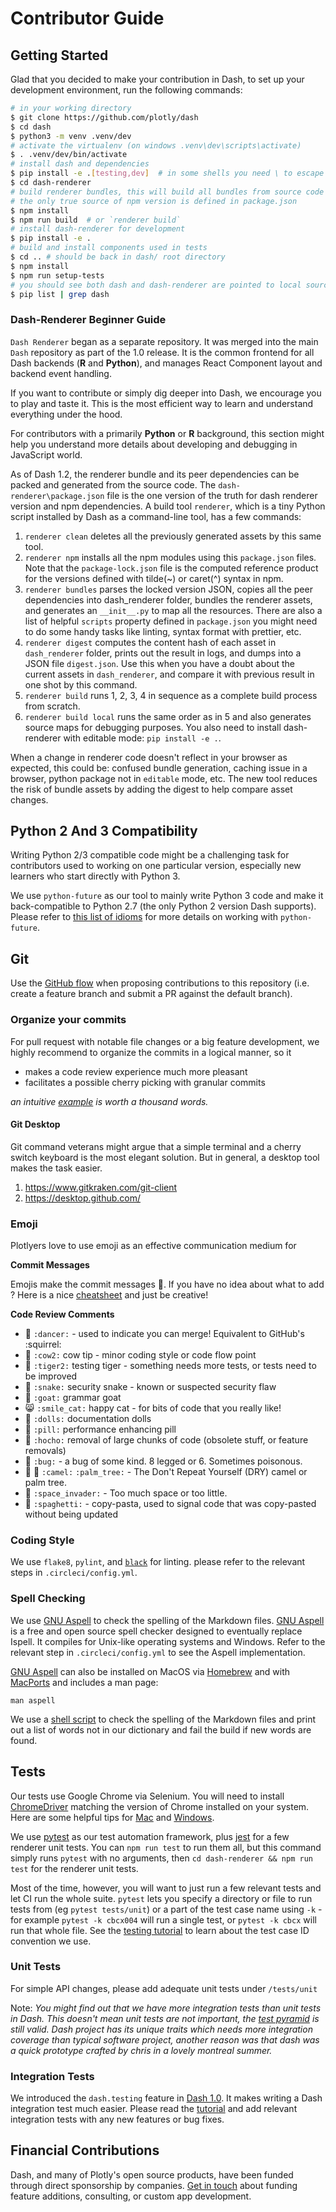 # Contributor Guide

## Getting Started

Glad that you decided to make your contribution in Dash, to set up your development environment, run the following commands:

```bash
# in your working directory
$ git clone https://github.com/plotly/dash
$ cd dash
$ python3 -m venv .venv/dev
# activate the virtualenv (on windows .venv\dev\scripts\activate)
$ . .venv/dev/bin/activate
# install dash and dependencies
$ pip install -e .[testing,dev]  # in some shells you need \ to escape []
$ cd dash-renderer
# build renderer bundles, this will build all bundles from source code
# the only true source of npm version is defined in package.json
$ npm install
$ npm run build  # or `renderer build`
# install dash-renderer for development
$ pip install -e .
# build and install components used in tests
$ cd .. # should be back in dash/ root directory
$ npm install
$ npm run setup-tests
# you should see both dash and dash-renderer are pointed to local source repos
$ pip list | grep dash
```

### Dash-Renderer Beginner Guide

`Dash Renderer` began as a separate repository. It was merged into the main  `Dash` repository as part of the 1.0 release. It is the common frontend for all Dash backends (**R** and **Python**), and manages React Component layout and backend event handling.

If you want to contribute or simply dig deeper into Dash, we encourage you to play and taste it. This is the most efficient way to learn and understand everything under the hood.

For contributors with a primarily **Python** or **R** background, this section might help you understand more details about developing and debugging in JavaScript world.

As of Dash 1.2, the renderer bundle and its peer dependencies can be packed and generated from the source code. The `dash-renderer\package.json` file is the one version of the truth for dash renderer version and npm dependencies. A build tool `renderer`, which is a tiny Python script installed by Dash as a command-line tool, has a few commands:

1. `renderer clean` deletes all the previously generated assets by this same tool.
2. `renderer npm` installs all the npm modules using this `package.json` files. Note that the `package-lock.json` file is the computed reference product for the versions defined with tilde(~) or caret(^) syntax in npm.
3. `renderer bundles` parses the locked version JSON, copies all the peer dependencies into dash_renderer folder, bundles the renderer assets, and generates an `__init__.py` to map all the resources. There are also a list of helpful `scripts` property defined in `package.json` you might need to do some handy tasks like linting, syntax format with prettier, etc.
4. `renderer digest` computes the content hash of each asset in `dash_renderer` folder, prints out the result in logs, and dumps into a JSON file `digest.json`. Use this when you have a doubt about the current assets in `dash_renderer`, and compare it with previous result in one shot by this command.
5. `renderer build` runs 1, 2, 3, 4 in sequence as a complete build process from scratch.
6. `renderer build local` runs the same order as in 5 and also generates source maps for debugging purposes. You also need to install dash-renderer with editable mode: `pip install -e .`.

When a change in renderer code doesn't reflect in your browser as expected, this could be: confused bundle generation, caching issue in a browser, python package not in `editable` mode, etc. The new tool reduces the risk of bundle assets by adding the digest to help compare asset changes.

## Python 2 And 3 Compatibility

Writing Python 2/3 compatible code might be a challenging task for contributors used to working on one particular version, especially new learners who start directly with Python 3.

We use `python-future` as our tool to  mainly write Python 3 code and make it back-compatible to Python 2.7 (the only Python 2 version Dash supports). Please refer to [this list of idioms](https://python-future.org/compatible_idioms.html "https://python-future.org/compatible_idioms.html") for more details on working with `python-future`.

## Git

Use the [GitHub flow](https://guides.github.com/introduction/flow/) when proposing contributions to this repository (i.e. create a feature branch and submit a PR against the default branch).

### Organize your commits

For pull request with notable file changes or a big feature development, we highly recommend to organize the commits in a logical manner, so it

- makes a code review experience much more pleasant
- facilitates a possible cherry picking with granular commits

*an intuitive [example](https://github.com/plotly/dash-core-components/pull/548) is worth a thousand words.*

#### Git Desktop

Git command veterans might argue that a simple terminal and a cherry switch keyboard is the most elegant solution. But in general, a desktop tool makes the task easier.

1. https://www.gitkraken.com/git-client
2. https://desktop.github.com/

### Emoji

Plotlyers love to use emoji as an effective communication medium for

**Commit Messages**

Emojis make the commit messages :cherry_blossom:. If you have no idea about what to add ? Here is a nice [cheatsheet](https://gitmoji.carloscuesta.me/) and just be creative!

**Code Review Comments**

- :dancer: `:dancer:` - used to indicate you can merge! Equivalent to GitHub's :squirrel:
- :cow2: `:cow2:` cow tip - minor coding style or code flow point
- :tiger2: `:tiger2:` testing tiger - something needs more tests, or tests need to be improved
- :snake: `:snake:` security snake - known or suspected security flaw
- :goat: `:goat:` grammar goat
- :smile_cat: `:smile_cat:` happy cat - for bits of code that you really like!
- :dolls: `:dolls:` documentation dolls
- :pill: `:pill:` performance enhancing pill
- :hocho: `:hocho:` removal of large chunks of code (obsolete stuff, or feature removals)
- :bug: `:bug:` - a bug of some kind. 8 legged or 6. Sometimes poisonous.
- :camel: :palm_tree: `:camel:` `:palm_tree:` - The Don't Repeat Yourself (DRY) camel or palm tree.
- :space_invader: `:space_invader:` - Too much space or too little.
- :spaghetti: `:spaghetti:` - copy-pasta, used to signal code that was copy-pasted without being updated

### Coding Style

We use `flake8`, `pylint`, and [`black`](https://black.readthedocs.io/en/stable/) for linting. please refer to the relevant steps in `.circleci/config.yml`.

### Spell Checking

We use [GNU Aspell](http://aspell.net/) to check the spelling of the Markdown files. [GNU Aspell](https://en.wikipedia.org/wiki/GNU_Aspell) is a free and open source spell checker designed to eventually replace Ispell. It compiles for Unix-like operating systems and Windows. Refer to the relevant step in `.circleci/config.yml` to see the Aspell implementation. 

[GNU Aspell](https://github.com/GNUAspell/aspell) can also be installed on MacOS via [Homebrew](https://formulae.brew.sh/formula/aspell) and with [MacPorts](https://www.macports.org/ports.php?by=library&substr=aspell) and includes a man page:

```
man aspell
```

We use a [shell script](https://en.wikipedia.org/wiki/Shell_script) to check the spelling of the Markdown files and print out a list of words not in our dictionary and fail the build if new words are found.

## Tests

Our tests use Google Chrome via Selenium. You will need to install [ChromeDriver](http://chromedriver.chromium.org/getting-started) matching the version of Chrome installed on your system. Here are some helpful tips for [Mac](https://www.kenst.com/2015/03/installing-chromedriver-on-mac-osx/) and [Windows](http://jonathansoma.com/lede/foundations-2018/classes/selenium/selenium-windows-install/).

We use [pytest](https://docs.pytest.org/en/latest/) as our test automation framework, plus [jest](https://jestjs.io/) for a few renderer unit tests. You can `npm run test` to run them all, but this command simply runs `pytest` with no arguments, then `cd dash-renderer && npm run test` for the renderer unit tests.

Most of the time, however, you will want to just run a few relevant tests and let CI run the whole suite. `pytest` lets you specify a directory or file to run tests from (eg `pytest tests/unit`) or a part of the test case name using `-k` - for example `pytest -k cbcx004` will run a single test, or `pytest -k cbcx` will run that whole file. See the [testing tutorial](https://dash.plotly.com/testing) to learn about the test case ID convention we use.

### Unit Tests

For simple API changes, please add adequate unit tests under `/tests/unit`

Note: *You might find out that we have more integration tests than unit tests in Dash. This doesn't mean unit tests are not important, the [test pyramid](https://martinfowler.com/articles/practical-test-pyramid.html) is still valid. Dash project has its unique traits which needs more integration coverage than typical software project, another reason was that dash was a quick prototype crafted by chris in a lovely montreal summer.*

### Integration Tests

We introduced the `dash.testing` feature in [Dash 1.0](https://community.plotly.com/t/announcing-dash-testing/24868). It makes writing a Dash integration test much easier. Please read the [tutorial](http://dash.plotly.com/testing) and add relevant integration tests with any new features or bug fixes.

## Financial Contributions

Dash, and many of Plotly's open source products, have been funded through direct sponsorship by companies. [Get in touch] about funding feature additions, consulting, or custom app development.

[Dash Core Components]: https://dash.plotly.com/dash-core-components
[Dash HTML Components]: https://github.com/plotly/dash-html-components
[write your own components]: https://dash.plotly.com/plugins
[Dash Component Boilerplate]: https://github.com/plotly/dash-component-boilerplate
[issues]: https://github.com/plotly/dash-core-components/issues
[GitHub flow]: https://guides.github.com/introduction/flow/
[semantic versioning]: https://semver.org/
[Dash Community Forum]: https://community.plotly.com/c/dash
[Get in touch]: https://plotly.com/products/consulting-and-oem
[Documentation]: https://github.com/orgs/plotly/projects/8
[Dash Docs]: https://github.com/plotly/dash-docs
